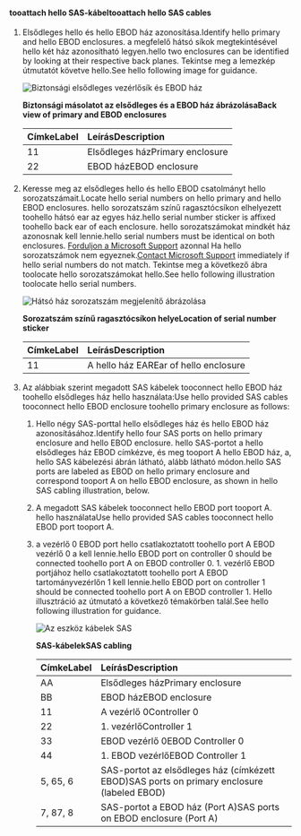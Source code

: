 <!--author=alkohli last changed:02/22/16-->

#### <a name="tooattach-hello-sas-cables"></a><span data-ttu-id="b11a9-101">tooattach hello SAS-kábel</span><span class="sxs-lookup"><span data-stu-id="b11a9-101">tooattach hello SAS cables</span></span>
1. <span data-ttu-id="b11a9-102">Elsődleges hello és hello EBOD ház azonosítása.</span><span class="sxs-lookup"><span data-stu-id="b11a9-102">Identify hello primary and hello EBOD enclosures.</span></span> <span data-ttu-id="b11a9-103">a megfelelő hátsó síkok megtekintésével hello két ház azonosítható legyen.</span><span class="sxs-lookup"><span data-stu-id="b11a9-103">hello two enclosures can be identified by looking at their respective back planes.</span></span> <span data-ttu-id="b11a9-104">Tekintse meg a lemezkép útmutatót követve hello.</span><span class="sxs-lookup"><span data-stu-id="b11a9-104">See hello following image for guidance.</span></span> 
   
    ![Biztonsági elsődleges vezérlősík és EBOD ház](./media/storsimple-sas-cable-8600/HCSBackplaneofprimaryandEBODenclosure.png)
   
    <span data-ttu-id="b11a9-106">**Biztonsági másolatot az elsődleges és a EBOD ház ábrázolása**</span><span class="sxs-lookup"><span data-stu-id="b11a9-106">**Back view of primary and EBOD enclosures**</span></span>
   
   | <span data-ttu-id="b11a9-107">Címke</span><span class="sxs-lookup"><span data-stu-id="b11a9-107">Label</span></span> | <span data-ttu-id="b11a9-108">Leírás</span><span class="sxs-lookup"><span data-stu-id="b11a9-108">Description</span></span> |
   |:--- |:--- |
   | <span data-ttu-id="b11a9-109">1</span><span class="sxs-lookup"><span data-stu-id="b11a9-109">1</span></span> |<span data-ttu-id="b11a9-110">Elsődleges ház</span><span class="sxs-lookup"><span data-stu-id="b11a9-110">Primary enclosure</span></span> |
   | <span data-ttu-id="b11a9-111">2</span><span class="sxs-lookup"><span data-stu-id="b11a9-111">2</span></span> |<span data-ttu-id="b11a9-112">EBOD ház</span><span class="sxs-lookup"><span data-stu-id="b11a9-112">EBOD enclosure</span></span> |
2. <span data-ttu-id="b11a9-113">Keresse meg az elsődleges hello és hello EBOD csatolmányt hello sorozatszámait.</span><span class="sxs-lookup"><span data-stu-id="b11a9-113">Locate hello serial numbers on hello primary and hello EBOD enclosures.</span></span> <span data-ttu-id="b11a9-114">hello sorozatszám színű ragasztócsíkon elhelyezett toohello hátsó ear az egyes ház.</span><span class="sxs-lookup"><span data-stu-id="b11a9-114">hello serial number sticker is affixed toohello back ear of each enclosure.</span></span> <span data-ttu-id="b11a9-115">hello sorozatszámokat mindkét ház azonosnak kell lennie.</span><span class="sxs-lookup"><span data-stu-id="b11a9-115">hello serial numbers must be identical on both enclosures.</span></span> <span data-ttu-id="b11a9-116">[Forduljon a Microsoft Support](../articles/storsimple/storsimple-contact-microsoft-support.md) azonnal Ha hello sorozatszámok nem egyeznek.</span><span class="sxs-lookup"><span data-stu-id="b11a9-116">[Contact Microsoft Support](../articles/storsimple/storsimple-contact-microsoft-support.md) immediately if hello serial numbers do not match.</span></span> <span data-ttu-id="b11a9-117">Tekintse meg a következő ábra toolocate hello sorozatszámokat hello.</span><span class="sxs-lookup"><span data-stu-id="b11a9-117">See hello following illustration toolocate hello serial numbers.</span></span>
   
    ![Hátsó ház sorozatszám megjelenítő ábrázolása](./media/storsimple-sas-cable-8600/HCSRearviewofenclosureindicatinglocationofserialnumbersticker.png)
   
    <span data-ttu-id="b11a9-119">**Sorozatszám színű ragasztócsíkon helye**</span><span class="sxs-lookup"><span data-stu-id="b11a9-119">**Location of serial number sticker**</span></span>
   
   | <span data-ttu-id="b11a9-120">Címke</span><span class="sxs-lookup"><span data-stu-id="b11a9-120">Label</span></span> | <span data-ttu-id="b11a9-121">Leírás</span><span class="sxs-lookup"><span data-stu-id="b11a9-121">Description</span></span> |
   |:--- |:--- |
   | <span data-ttu-id="b11a9-122">1</span><span class="sxs-lookup"><span data-stu-id="b11a9-122">1</span></span> |<span data-ttu-id="b11a9-123">A hello ház EAR</span><span class="sxs-lookup"><span data-stu-id="b11a9-123">Ear of hello enclosure</span></span> |
3. <span data-ttu-id="b11a9-124">Az alábbiak szerint megadott SAS kábelek tooconnect hello EBOD ház toohello elsődleges ház hello használata:</span><span class="sxs-lookup"><span data-stu-id="b11a9-124">Use hello provided SAS cables tooconnect hello EBOD enclosure toohello primary enclosure as follows:</span></span>
   
   1. <span data-ttu-id="b11a9-125">Hello négy SAS-porttal hello elsődleges ház és hello EBOD ház azonosításához.</span><span class="sxs-lookup"><span data-stu-id="b11a9-125">Identify hello four SAS ports on hello primary enclosure and hello EBOD enclosure.</span></span> <span data-ttu-id="b11a9-126">hello SAS-portot a hello elsődleges ház EBOD címkézve, és meg tooport A hello EBOD ház, a, hello SAS kábelezési ábrán látható, alább látható módon.</span><span class="sxs-lookup"><span data-stu-id="b11a9-126">hello SAS ports are labeled as EBOD on hello primary enclosure and correspond tooport A on hello EBOD enclosure, as shown in hello SAS cabling illustration, below.</span></span>
   2. <span data-ttu-id="b11a9-127">A megadott SAS kábelek tooconnect hello EBOD port tooport A. hello használata</span><span class="sxs-lookup"><span data-stu-id="b11a9-127">Use hello provided SAS cables tooconnect hello EBOD port tooport A.</span></span>
   3. <span data-ttu-id="b11a9-128">a vezérlő 0 EBOD port hello csatlakoztatott toohello port A EBOD vezérlő 0 a kell lennie.</span><span class="sxs-lookup"><span data-stu-id="b11a9-128">hello EBOD port on controller 0 should be connected toohello port A on EBOD controller 0.</span></span> <span data-ttu-id="b11a9-129">1. vezérlő EBOD portjához hello csatlakoztatott toohello port A EBOD tartományvezérlőn 1 kell lennie.</span><span class="sxs-lookup"><span data-stu-id="b11a9-129">hello EBOD port on controller 1 should be connected toohello port A on EBOD controller 1.</span></span> <span data-ttu-id="b11a9-130">Hello illusztráció az útmutató a következő témakörben talál.</span><span class="sxs-lookup"><span data-stu-id="b11a9-130">See hello following illustration for guidance.</span></span> 
      
      ![Az eszköz kábelek SAS](./media/storsimple-sas-cable-8600/HCSSAScablingforyourdevice.png)
      
      <span data-ttu-id="b11a9-132">**SAS-kábelek**</span><span class="sxs-lookup"><span data-stu-id="b11a9-132">**SAS cabling**</span></span>
      
      | <span data-ttu-id="b11a9-133">Címke</span><span class="sxs-lookup"><span data-stu-id="b11a9-133">Label</span></span> | <span data-ttu-id="b11a9-134">Leírás</span><span class="sxs-lookup"><span data-stu-id="b11a9-134">Description</span></span> |
      |:--- |:--- |
      | <span data-ttu-id="b11a9-135">A</span><span class="sxs-lookup"><span data-stu-id="b11a9-135">A</span></span> |<span data-ttu-id="b11a9-136">Elsődleges ház</span><span class="sxs-lookup"><span data-stu-id="b11a9-136">Primary enclosure</span></span> |
      | <span data-ttu-id="b11a9-137">B</span><span class="sxs-lookup"><span data-stu-id="b11a9-137">B</span></span> |<span data-ttu-id="b11a9-138">EBOD ház</span><span class="sxs-lookup"><span data-stu-id="b11a9-138">EBOD enclosure</span></span> |
      | <span data-ttu-id="b11a9-139">1</span><span class="sxs-lookup"><span data-stu-id="b11a9-139">1</span></span> |<span data-ttu-id="b11a9-140">A vezérlő 0</span><span class="sxs-lookup"><span data-stu-id="b11a9-140">Controller 0</span></span> |
      | <span data-ttu-id="b11a9-141">2</span><span class="sxs-lookup"><span data-stu-id="b11a9-141">2</span></span> |<span data-ttu-id="b11a9-142">1. vezérlő</span><span class="sxs-lookup"><span data-stu-id="b11a9-142">Controller 1</span></span> |
      | <span data-ttu-id="b11a9-143">3</span><span class="sxs-lookup"><span data-stu-id="b11a9-143">3</span></span> |<span data-ttu-id="b11a9-144">EBOD vezérlő 0</span><span class="sxs-lookup"><span data-stu-id="b11a9-144">EBOD Controller 0</span></span> |
      | <span data-ttu-id="b11a9-145">4</span><span class="sxs-lookup"><span data-stu-id="b11a9-145">4</span></span> |<span data-ttu-id="b11a9-146">1. EBOD vezérlő</span><span class="sxs-lookup"><span data-stu-id="b11a9-146">EBOD Controller 1</span></span> |
      | <span data-ttu-id="b11a9-147">5, 6</span><span class="sxs-lookup"><span data-stu-id="b11a9-147">5, 6</span></span> |<span data-ttu-id="b11a9-148">SAS-portot az elsődleges ház (címkézett EBOD)</span><span class="sxs-lookup"><span data-stu-id="b11a9-148">SAS ports on primary enclosure (labeled EBOD)</span></span> |
      | <span data-ttu-id="b11a9-149">7, 8</span><span class="sxs-lookup"><span data-stu-id="b11a9-149">7, 8</span></span> |<span data-ttu-id="b11a9-150">SAS-portot a EBOD ház (Port A)</span><span class="sxs-lookup"><span data-stu-id="b11a9-150">SAS ports on EBOD enclosure (Port A)</span></span> |

